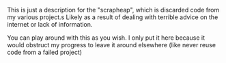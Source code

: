 This is just a description for the "scrapheap", which is discarded code from my various project.s Likely as a result of dealing with
terrible advice on the internet or lack of information.

You can play around with this as you wish. I only put it here because it would obstruct my progress to leave it around elsewhere (like never reuse code from a failed project)

